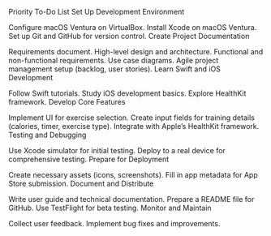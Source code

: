 Priority To-Do List
Set Up Development Environment

Configure macOS Ventura on VirtualBox.
Install Xcode on macOS Ventura.
Set up Git and GitHub for version control.
Create Project Documentation

Requirements document.
High-level design and architecture.
Functional and non-functional requirements.
Use case diagrams.
Agile project management setup (backlog, user stories).
Learn Swift and iOS Development

Follow Swift tutorials.
Study iOS development basics.
Explore HealthKit framework.
Develop Core Features

Implement UI for exercise selection.
Create input fields for training details (calories, timer, exercise type).
Integrate with Apple’s HealthKit framework.
Testing and Debugging

Use Xcode simulator for initial testing.
Deploy to a real device for comprehensive testing.
Prepare for Deployment

Create necessary assets (icons, screenshots).
Fill in app metadata for App Store submission.
Document and Distribute

Write user guide and technical documentation.
Prepare a README file for GitHub.
Use TestFlight for beta testing.
Monitor and Maintain

Collect user feedback.
Implement bug fixes and improvements.